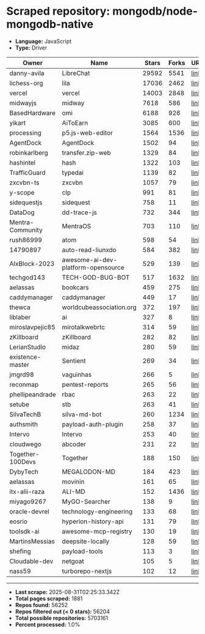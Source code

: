 # Scraped repository: mongodb/node-mongodb-native
* **Language:** JavaScript
* **Type:** Driver

| Owner | Name | Stars | Forks | URL |
|---|---|---|---|---|
| danny-avila | LibreChat | 29592 | 5541 | [link](https://github.com/danny-avila/LibreChat) |
| lichess-org | lila | 17036 | 2462 | [link](https://github.com/lichess-org/lila) |
| vercel | vercel | 14003 | 2848 | [link](https://github.com/vercel/vercel) |
| midwayjs | midway | 7618 | 586 | [link](https://github.com/midwayjs/midway) |
| BasedHardware | omi | 6188 | 926 | [link](https://github.com/BasedHardware/omi) |
| yikart | AiToEarn | 3085 | 600 | [link](https://github.com/yikart/AiToEarn) |
| processing | p5.js-web-editor | 1564 | 1536 | [link](https://github.com/processing/p5.js-web-editor) |
| AgentDock | AgentDock | 1502 | 94 | [link](https://github.com/AgentDock/AgentDock) |
| robinkarlberg | transfer.zip-web | 1329 | 84 | [link](https://github.com/robinkarlberg/transfer.zip-web) |
| hashintel | hash | 1322 | 103 | [link](https://github.com/hashintel/hash) |
| TrafficGuard | typedai | 1139 | 82 | [link](https://github.com/TrafficGuard/typedai) |
| zxcvbn-ts | zxcvbn | 1057 | 79 | [link](https://github.com/zxcvbn-ts/zxcvbn) |
| y-scope | clp | 991 | 81 | [link](https://github.com/y-scope/clp) |
| sidequestjs | sidequest | 758 | 11 | [link](https://github.com/sidequestjs/sidequest) |
| DataDog | dd-trace-js | 732 | 344 | [link](https://github.com/DataDog/dd-trace-js) |
| Mentra-Community | MentraOS | 703 | 110 | [link](https://github.com/Mentra-Community/MentraOS) |
| rush86999 | atom | 598 | 54 | [link](https://github.com/rush86999/atom) |
| 14790897 | auto-read-liunxdo | 584 | 382 | [link](https://github.com/14790897/auto-read-liunxdo) |
| AIxBlock-2023 | awesome-ai-dev-platform-opensource | 529 | 139 | [link](https://github.com/AIxBlock-2023/awesome-ai-dev-platform-opensource) |
| techgod143 | TECH-GOD-BUG-BOT | 517 | 1632 | [link](https://github.com/techgod143/TECH-GOD-BUG-BOT) |
| aelassas | bookcars | 459 | 275 | [link](https://github.com/aelassas/bookcars) |
| caddymanager | caddymanager | 449 | 17 | [link](https://github.com/caddymanager/caddymanager) |
| thewca | worldcubeassociation.org | 372 | 197 | [link](https://github.com/thewca/worldcubeassociation.org) |
| liblaber | ai | 327 | 8 | [link](https://github.com/liblaber/ai) |
| miroslavpejic85 | mirotalkwebrtc | 314 | 59 | [link](https://github.com/miroslavpejic85/mirotalkwebrtc) |
| zKillboard | zKillboard | 282 | 82 | [link](https://github.com/zKillboard/zKillboard) |
| LerianStudio | midaz | 280 | 59 | [link](https://github.com/LerianStudio/midaz) |
| existence-master | Sentient | 269 | 34 | [link](https://github.com/existence-master/Sentient) |
| jmgrd98 | vaguinhas | 266 | 5 | [link](https://github.com/jmgrd98/vaguinhas) |
| reconmap | pentest-reports | 265 | 56 | [link](https://github.com/reconmap/pentest-reports) |
| phellipeandrade | rbac | 263 | 22 | [link](https://github.com/phellipeandrade/rbac) |
| setube | stb | 263 | 41 | [link](https://github.com/setube/stb) |
| SilvaTechB | silva-md-bot | 260 | 1234 | [link](https://github.com/SilvaTechB/silva-md-bot) |
| authsmith | payload-auth-plugin | 258 | 37 | [link](https://github.com/authsmith/payload-auth-plugin) |
| Intervo | Intervo | 253 | 40 | [link](https://github.com/Intervo/Intervo) |
| cloudwego | abcoder | 231 | 22 | [link](https://github.com/cloudwego/abcoder) |
| Together-100Devs | Together | 188 | 150 | [link](https://github.com/Together-100Devs/Together) |
| DybyTech | MEGALODON-MD | 184 | 423 | [link](https://github.com/DybyTech/MEGALODON-MD) |
| aelassas | movinin | 161 | 65 | [link](https://github.com/aelassas/movinin) |
| itx-alii-raza | ALI-MD | 152 | 1436 | [link](https://github.com/itx-alii-raza/ALI-MD) |
| miyago9267 | MyGO-Searcher | 138 | 9 | [link](https://github.com/miyago9267/MyGO-Searcher) |
| oracle-devrel | technology-engineering | 133 | 68 | [link](https://github.com/oracle-devrel/technology-engineering) |
| eosrio | hyperion-history-api | 131 | 79 | [link](https://github.com/eosrio/hyperion-history-api) |
| toolsdk-ai | awesome-mcp-registry | 130 | 19 | [link](https://github.com/toolsdk-ai/awesome-mcp-registry) |
| MartinsMessias | deepsite-locally | 128 | 59 | [link](https://github.com/MartinsMessias/deepsite-locally) |
| shefing | payload-tools | 113 | 3 | [link](https://github.com/shefing/payload-tools) |
| Cloudable-dev | netgoat | 105 | 5 | [link](https://github.com/Cloudable-dev/netgoat) |
| nass59 | turborepo-nextjs | 102 | 12 | [link](https://github.com/nass59/turborepo-nextjs) |

---
* **Last scrape:** 2025-08-31T02:25:33.342Z
* **Total pages scraped:** 1881
* **Repos found:** 56252
* **Repos filtered out (< 0 stars):** 56204
* **Total possible repositories:** 5703161
* **Percent processed:** 1.0%
